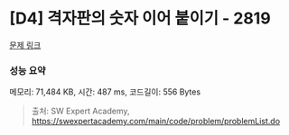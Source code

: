 # [D4] 격자판의 숫자 이어 붙이기 - 2819 

[문제 링크](https://swexpertacademy.com/main/code/problem/problemDetail.do?contestProbId=AV7I5fgqEogDFAXB) 

### 성능 요약

메모리: 71,484 KB, 시간: 487 ms, 코드길이: 556 Bytes



> 출처: SW Expert Academy, https://swexpertacademy.com/main/code/problem/problemList.do